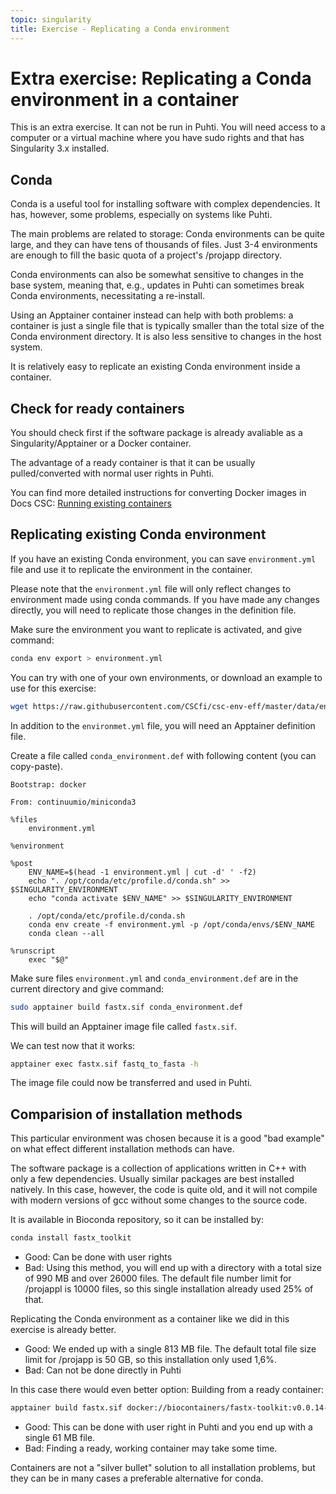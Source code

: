 ```yaml
---
topic: singularity
title: Exercise - Replicating a Conda environment
---
```


# Extra exercise: Replicating a Conda environment in a container

This is an extra exercise. It can not be run in Puhti. You will need  access
to a computer or a virtual machine where you have sudo rights and that has
Singularity 3.x installed.

## Conda
Conda is a useful tool for installing software with complex dependencies. 
It has, however, some problems, especially on systems like Puhti. 

The main problems are related to storage: Conda environments can be quite large,
and they can have tens of thousands of files. Just 3-4 environments are enough to fill
the basic quota of a project's /projapp directory.

Conda environments can also be somewhat sensitive to changes in the base system, 
meaning that, e.g., updates in Puhti can sometimes break Conda environments, 
necessitating a re-install.

Using an Apptainer container instead can help with both problems: 
a container is just a single file that is typically smaller than the total size
of the Conda environment directory. It is also less sensitive to changes in the
host system.

It is relatively easy to replicate an existing Conda environment inside a container.

## Check for ready containers

You should check first if the software package is already avaliable as a Singularity/Apptainer
or a Docker container. 

The advantage of a ready container is that it can be usually pulled/converted with
normal user rights in Puhti.

You can find more detailed instructions for converting Docker images in Docs CSC: 
[Running existing containers](https://docs.csc.fi/computing/containers/run-existing/)

## Replicating existing Conda environment

If you have an existing Conda environment, you can save `environment.yml` file and
use it to replicate the environment in the container.

Please note that the `environment.yml` file will only reflect changes to environment
made using conda commands. If you have made any changes directly, you will need to replicate
those changes in the definition file.

Make sure the environment you want to replicate is activated, and give command:
```bash
conda env export > environment.yml
```
You can try with one of your own environments, or download an example to use for
this exercise:
```bash
wget https://raw.githubusercontent.com/CSCfi/csc-env-eff/master/data/environment.yml
```
In addition to the `environmet.yml` file, you will need an Apptainer definition file.

Create a file called `conda_environment.def` with following content (you can copy-paste).
```text
Bootstrap: docker

From: continuumio/miniconda3

%files
    environment.yml

%environment

%post
    ENV_NAME=$(head -1 environment.yml | cut -d' ' -f2)
    echo ". /opt/conda/etc/profile.d/conda.sh" >> $SINGULARITY_ENVIRONMENT
    echo "conda activate $ENV_NAME" >> $SINGULARITY_ENVIRONMENT

    . /opt/conda/etc/profile.d/conda.sh
    conda env create -f environment.yml -p /opt/conda/envs/$ENV_NAME
    conda clean --all

%runscript
    exec "$@"
```
Make sure files `environment.yml` and `conda_environment.def` are in the
current directory and give command:

```bash
sudo apptainer build fastx.sif conda_environment.def
```
This will build an Apptainer image file called `fastx.sif`. 

We can test now that it works:
```bash
apptainer exec fastx.sif fastq_to_fasta -h
```
The image file could now be transferred and used in Puhti.

## Comparision of installation methods

This particular environment was chosen because it is a good "bad example" on
what effect different installation methods can have.

The software package is a collection of applications written in C++ with 
only a few dependencies. Usually similar packages are best installed natively. 
In this case, however, the code is quite old, and it will not compile with modern 
versions of gcc without some changes to the source code.

It is available in Bioconda repository, so it can be installed by:
```bash
conda install fastx_toolkit
```
- Good: Can be done with user rights
- Bad: Using this method, you will end up with a directory with a total size of 990 MB 
and over 26000 files. The default file number limit for /projappl is 10000 files, 
so this single installation already used 25% of that.

Replicating the Conda environment as a container like we did in this exercise is already 
better.
- Good: We ended up with a single 813 MB file. The default total file size limit for 
/projapp is 50 GB, so this installation only used 1,6%.
- Bad: Can not be done directly in Puhti

In this case there would even better option: Building from a ready container:
```bash
apptainer build fastx.sif docker://biocontainers/fastx-toolkit:v0.0.14-6-deb_cv1
```
- Good: This can be done with user right in Puhti and you end up with a single 61 MB file.
- Bad: Finding a ready, working container may take some time.

Containers are not a "silver bullet" solution to all installation problems, but they can
be in many cases a preferable alternative for conda.

